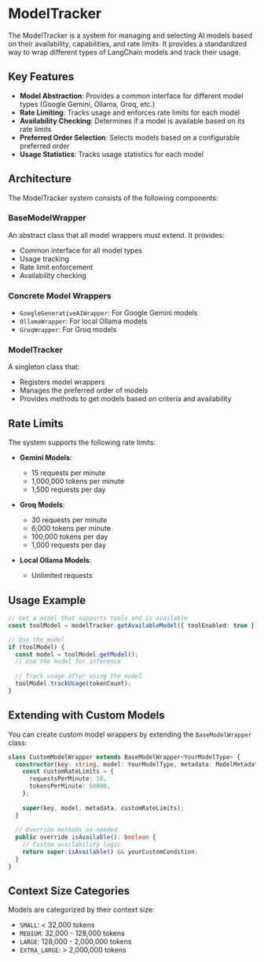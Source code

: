 # ModelTracker

The ModelTracker is a system for managing and selecting AI models based on their availability, capabilities, and rate limits. It provides a standardized way to wrap different types of LangChain models and track their usage.

## Key Features

- **Model Abstraction**: Provides a common interface for different model types (Google Gemini, Ollama, Groq, etc.)
- **Rate Limiting**: Tracks usage and enforces rate limits for each model
- **Availability Checking**: Determines if a model is available based on its rate limits
- **Preferred Order Selection**: Selects models based on a configurable preferred order
- **Usage Statistics**: Tracks usage statistics for each model

## Architecture

The ModelTracker system consists of the following components:

### BaseModelWrapper

An abstract class that all model wrappers must extend. It provides:

- Common interface for all model types
- Usage tracking
- Rate limit enforcement
- Availability checking

### Concrete Model Wrappers

- `GoogleGenerativeAIWrapper`: For Google Gemini models
- `OllamaWrapper`: For local Ollama models
- `GroqWrapper`: For Groq models

### ModelTracker

A singleton class that:

- Registers model wrappers
- Manages the preferred order of models
- Provides methods to get models based on criteria and availability

## Rate Limits

The system supports the following rate limits:

- **Gemini Models**:
  - 15 requests per minute
  - 1,000,000 tokens per minute
  - 1,500 requests per day

- **Groq Models**:
  - 30 requests per minute
  - 6,000 tokens per minute
  - 100,000 tokens per day
  - 1,000 requests per day

- **Local Ollama Models**:
  - Unlimited requests

## Usage Example

```typescript
// Get a model that supports tools and is available
const toolModel = modelTracker.getAvailableModel({ toolEnabled: true });

// Use the model
if (toolModel) {
  const model = toolModel.getModel();
  // Use the model for inference
  
  // Track usage after using the model
  toolModel.trackUsage(tokenCount);
}
```

## Extending with Custom Models

You can create custom model wrappers by extending the `BaseModelWrapper` class:

```typescript
class CustomModelWrapper extends BaseModelWrapper<YourModelType> {
  constructor(key: string, model: YourModelType, metadata: ModelMetadata) {
    const customRateLimits = {
      requestsPerMinute: 10,
      tokensPerMinute: 50000,
    };
    
    super(key, model, metadata, customRateLimits);
  }
  
  // Override methods as needed
  public override isAvailable(): boolean {
    // Custom availability logic
    return super.isAvailable() && yourCustomCondition;
  }
}
```

## Context Size Categories

Models are categorized by their context size:

- `SMALL`: < 32,000 tokens
- `MEDIUM`: 32,000 - 128,000 tokens
- `LARGE`: 128,000 - 2,000,000 tokens
- `EXTRA_LARGE`: > 2,000,000 tokens 